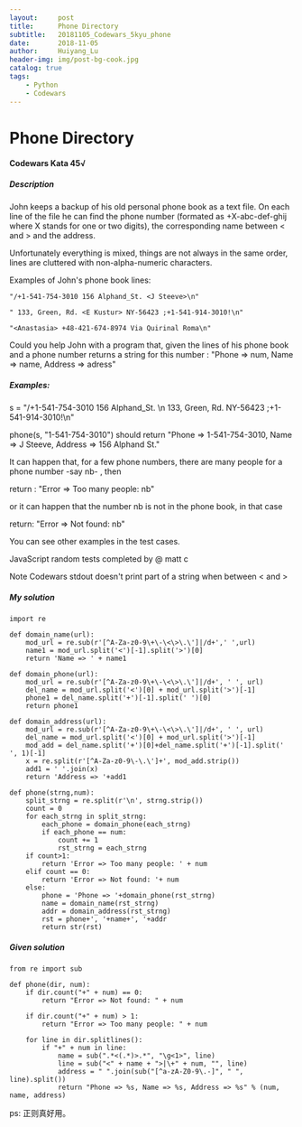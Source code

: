 ```yaml
---
layout:     post
title:      Phone Directory
subtitle:   20181105_Codewars_5kyu_phone
date:       2018-11-05
author:     Huiyang_Lu
header-img: img/post-bg-cook.jpg
catalog: true
tags:
    - Python
    - Codewars
---
```

# Phone Directory
#### Codewars Kata 45√
##### Description
John keeps a backup of his old personal phone book as a text file. On each line of the file he can find the phone number (formated as +X-abc-def-ghij where X stands for one or two digits), the corresponding name between < and > and the address.

Unfortunately everything is mixed, things are not always in the same order, lines are cluttered with non-alpha-numeric characters.

Examples of John's phone book lines:

    "/+1-541-754-3010 156 Alphand_St. <J Steeve>\n"

    " 133, Green, Rd. <E Kustur> NY-56423 ;+1-541-914-3010!\n"

    "<Anastasia> +48-421-674-8974 Via Quirinal Roma\n"

Could you help John with a program that, given the lines of his phone book and a phone number returns a string for this number : "Phone => num, Name => name, Address => adress"

##### Examples:

s = "/+1-541-754-3010 156 Alphand_St. <J Steeve>\n 133, Green, Rd. <E Kustur> NY-56423 ;+1-541-914-3010!\n"

phone(s, "1-541-754-3010") should return "Phone => 1-541-754-3010, Name => J Steeve, Address => 156 Alphand St."

It can happen that, for a few phone numbers, there are many people for a phone number -say nb- , then

return : "Error => Too many people: nb"

or it can happen that the number nb is not in the phone book, in that case

return: "Error => Not found: nb"

You can see other examples in the test cases.

JavaScript random tests completed by @ matt c

Note
Codewars stdout doesn't print part of a string when between < and >


##### My solution
    import re

    def domain_name(url):
        mod_url = re.sub(r'[^A-Za-z0-9\+\-\<\>\.\']|/d+',' ',url)
        name1 = mod_url.split('<')[-1].split('>')[0]
        return 'Name => ' + name1

    def domain_phone(url):
        mod_url = re.sub(r'[^A-Za-z0-9\+\-\<\>\.\']|/d+', ' ', url)
        del_name = mod_url.split('<')[0] + mod_url.split('>')[-1]
        phone1 = del_name.split('+')[-1].split(' ')[0]
        return phone1

    def domain_address(url):
        mod_url = re.sub(r'[^A-Za-z0-9\+\-\<\>\.\']|/d+', ' ', url)
        del_name = mod_url.split('<')[0] + mod_url.split('>')[-1]
        mod_add = del_name.split('+')[0]+del_name.split('+')[-1].split(' ', 1)[-1]
        x = re.split(r'[^A-Za-z0-9\-\.\']+', mod_add.strip())
        add1 = ' '.join(x)
        return 'Address => '+add1

    def phone(strng,num):
        split_strng = re.split(r'\n', strng.strip())
        count = 0
        for each_strng in split_strng:
            each_phone = domain_phone(each_strng)
            if each_phone == num:
                count += 1
                rst_strng = each_strng
        if count>1:
            return 'Error => Too many people: ' + num
        elif count == 0:
            return 'Error => Not found: '+ num
        else:
            phone = 'Phone => '+domain_phone(rst_strng)
            name = domain_name(rst_strng)
            addr = domain_address(rst_strng)
            rst = phone+', '+name+', '+addr
            return str(rst)


##### Given solution
    from re import sub

    def phone(dir, num):
        if dir.count("+" + num) == 0:
            return "Error => Not found: " + num
        
        if dir.count("+" + num) > 1:
            return "Error => Too many people: " + num
        
        for line in dir.splitlines():
            if "+" + num in line:
                name = sub(".*<(.*)>.*", "\g<1>", line)
                line = sub("<" + name + ">|\+" + num, "", line)
                address = " ".join(sub("[^a-zA-Z0-9\.-]", " ", line).split())
                return "Phone => %s, Name => %s, Address => %s" % (num, name, address)

ps: 正则真好用。
